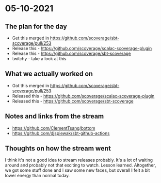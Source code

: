 # 05-10-2021

## The plan for the day
  - Get this merged in https://github.com/scoverage/sbt-scoverage/pull/253
  - Release this - https://github.com/scoverage/scalac-scoverage-plugin
  - Release this - https://github.com/scoverage/sbt-scoverage
  - twitchy - take a look at this

## What we actually worked on
  - Got this merged in https://github.com/scoverage/sbt-scoverage/pull/253
  - Released this - https://github.com/scoverage/scalac-scoverage-plugin
  - Released this - https://github.com/scoverage/sbt-scoverage

## Notes and links from the stream
  - https://github.com/ClementTsang/bottom
  - https://github.com/djspiewak/sbt-github-actions

## Thoughts on how the stream went
I think it's not a good idea to stream releases probably. It's a lot of waiting
around and probably not that exciting to watch. Lesson learned. Altogether, we
got some stuff done and I saw some new faces, but overall I felt a bit lower
energy than normal today.
